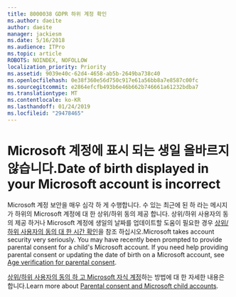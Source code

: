 ```yaml
---
title: 8000038 GDPR 하위 계정 확인
ms.author: daeite
author: daeite
manager: jackiesm
ms.date: 5/16/2018
ms.audience: ITPro
ms.topic: article
ROBOTS: NOINDEX, NOFOLLOW
localization_priority: Priority
ms.assetid: 9039e40c-62d4-4658-ab5b-2649ba738c40
ms.openlocfilehash: 0e38f360e56d750c917e61a56bb8a7e8587c00fc
ms.sourcegitcommit: e2864efcfb493b6e46b662b746661a61232bdba7
ms.translationtype: MT
ms.contentlocale: ko-KR
ms.lasthandoff: 01/24/2019
ms.locfileid: "29478465"
---
```

# <a name="date-of-birth-displayed-in-your-microsoft-account-is-incorrect"></a><span data-ttu-id="fd6ab-102">Microsoft 계정에 표시 되는 생일 올바르지 않습니다.</span><span class="sxs-lookup"><span data-stu-id="fd6ab-102">Date of birth displayed in your Microsoft account is incorrect</span></span>

<span data-ttu-id="fd6ab-p101">Microsoft 계정 보안을 매우 심각 하 게 수행합니다. 수 있는 최근에 된 하 라는 메시지가 하위의 Microsoft 계정에 대 한 상위/하위 동의 제공 합니다. 상위/하위 사용자의 동의 제공 하거나 Microsoft 계정에 생일의 날짜를 업데이트할 도움이 필요한 경우 [상위/하위 사용자의 동의 대 한 시간 확인](https://go.microsoft.com/fwlink/p/?linkid=874364)을 참조 하십시오.</span><span class="sxs-lookup"><span data-stu-id="fd6ab-p101">Microsoft takes account security very seriously. You may have recently been prompted to provide parental consent for a child's Microsoft account. If you need help providing parental consent or updating the date of birth on a Microsoft account, see [Age verification for parental consent](https://go.microsoft.com/fwlink/p/?linkid=874364).</span></span>
  
<span data-ttu-id="fd6ab-106">[상위/하위 사용자의 동의 하 고 Microsoft 자식 계정](https://go.microsoft.com/fwlink/p/?linkid=874365)하는 방법에 대 한 자세한 내용은 합니다.</span><span class="sxs-lookup"><span data-stu-id="fd6ab-106">Learn more about [Parental consent and Microsoft child accounts](https://go.microsoft.com/fwlink/p/?linkid=874365).</span></span>
  

